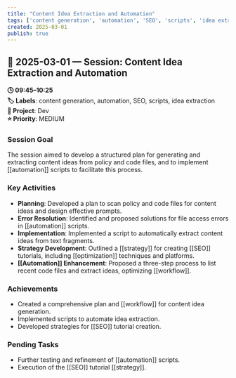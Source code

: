 ```yaml
---
title: "Content Idea Extraction and Automation"
tags: ['content generation', 'automation', 'SEO', 'scripts', 'idea extraction']
created: 2025-03-01
publish: true
---
```


## 📅 2025-03-01 — Session: Content Idea Extraction and Automation

**🕒 09:45–10:25**  
**🏷️ Labels**: content generation, automation, SEO, scripts, idea extraction  
**📂 Project**: Dev  
**⭐ Priority**: MEDIUM  


### Session Goal
The session aimed to develop a structured plan for generating and extracting content ideas from policy and code files, and to implement [[automation]] scripts to facilitate this process.

### Key Activities
- **Planning**: Developed a plan to scan policy and code files for content ideas and design effective prompts.
- **Error Resolution**: Identified and proposed solutions for file access errors in [[automation]] scripts.
- **Implementation**: Implemented a script to automatically extract content ideas from text fragments.
- **Strategy Development**: Outlined a [[strategy]] for creating [[SEO]] tutorials, including [[optimization]] techniques and platforms.
- **[[Automation]] Enhancement**: Proposed a three-step process to list recent code files and extract ideas, optimizing [[workflow]].

### Achievements
- Created a comprehensive plan and [[workflow]] for content idea generation.
- Implemented scripts to automate idea extraction.
- Developed strategies for [[SEO]] tutorial creation.

### Pending Tasks
- Further testing and refinement of [[automation]] scripts.
- Execution of the [[SEO]] tutorial [[strategy]].
